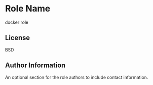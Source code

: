 Role Name
========

docker role

License
-------

BSD

Author Information
------------------

An optional section for the role authors to include contact information.
